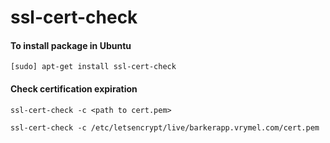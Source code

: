 # ssl-cert-check

#### To install package in Ubuntu

    [sudo] apt-get install ssl-cert-check

#### Check certification expiration

    ssl-cert-check -c <path to cert.pem>

    ssl-cert-check -c /etc/letsencrypt/live/barkerapp.vrymel.com/cert.pem